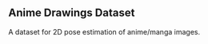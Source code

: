 Anime Drawings Dataset
----------------------

A dataset for 2D pose estimation of anime/manga images.